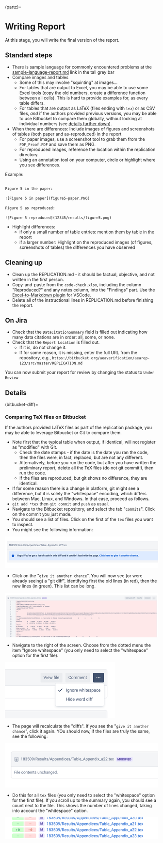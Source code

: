 (partc)=
# Writing Report

At this stage, you will write the final version of the report.

## Standard steps

- There is sample language for commonly encountered problems at the [sample-language-report.md](https://github.com/AEADataEditor/replication-template/blob/master/sample-language-report.md) link in the tall grey bar
- Compare images and tables
  - Some of this may involve "squinting" at images...
  - For tables that are output to Excel, you may be able to use some Excel tools (copy the old numbers, create a difference function between all cells). This is hard to provide examples for, as every table differs.
  - For tables that are output as LaTeX (files ending with `tex`) or as  CSV files, *and* if the authors provided previous versions, you may be able to use Bitbucket to compare them globally, without looking at individual numbers (see [details further down](bitbucket-diff)).
- When there are differences: Include images of figures and screenshots of tables (both paper and as-reproduced) in the report
  - For paper images, use a screenshot tool to grab them from the `PDF_Proof.PDF` and save them as PNG.
  - For reproduced images, reference the location within the replication directory.
  - Using an annotation tool on your computer, circle or highlight where you see differences.

Example:

```

Figure 5 in the paper:

![Figure 5 in paper](figure5-paper.PNG)

Figure 5 as reproduced:

![Figure 5 reproduced](12345/results/figure5.png)

```

- Highlight differences:
    - if only a small number of table entries: mention them by table in the report
    - if a larger number: Highlight on the reproduced images (of figures, screenshots of tables) the differences you have observed

## Cleaning up

- Clean up the REPLICATION.md - it should be factual, objective, and not written in the first person.
- Copy-and-paste from the `code-check.xlsx`, including the column "Reproduced?" and any notes column, into the "Findings" part. Use the [Excel-to-Markdown plugin](https://marketplace.visualstudio.com/items?itemName=csholmq.excel-to-markdown-table) for VSCode. 
- Delete all of the instructional lines in REPLICATION.md  before finishing the report.

## On Jira

- Check that the `DataCitationSummary` field is filled out indicating how many data citations are in order: all, some, or none. 
- Check that the `Report Location` is filled out. 
  - If it is, do not change it.
  - If for some reason, it is missing, enter the full URL from the repository, e.g., `https://bitbucket.org/aeaverification/aearep-123/src/master/REPLICATION.md`

You can now submit your report for review by changing the status to `Under Review`

## Details

(bitbucket-diff)=
### Comparing TeX files on Bitbucket

If the authors provided LaTeX files as part of the replication package, you may be able to leverage Bitbucket or Git to compare them. 

- Note first that the typical table when output, if identical, will not register as "modified" with Git. 
  - Check the date stamps - if the date is the date you ran the code, then the files were, in fact, replaced, but are not any different.
  - Alternatively, before you run the code, but after you have written the preliminary report, delete all the TeX files (do not git commit!), then run the code. 
  - If the files are reproduced, but git shows no difference, they are identical.
- If for some reason there is a change in platform, git might see a difference, but it is solely the "whitespace" encoding, which differs between Mac, Linux, and Windows. In that case, proceed as follows.
- `git add *tex` then `git commit` and `push` as usual.
- Navigate to the Bitbucket repository, and select the tab "`Commits`". Click on the commit you just made.
- You should see a list of files. Click on the first of the `tex` files you want to inspect.
- You might see the following information:

![Diff too big](/images/Bitbucket-diff-too-big.png)

- Click on the "`give it another chance`". You will now see (or were already seeing) a "git diff", identifying first the old lines (in red), then the new lines (in green). This list can be long.

![Lots of lines](/images/Bitbucket-diff-long.png)

- Navigate to the right of the screen. Choose from the dotted menu the item "Ignore whitespace" (you only need to select the "whitespace" option for the first file).

![Ignore whitespace](/images/Bitbucket-diff-ignore-whitespace.png)

- The page will recalculate the "diffs". If you see the "`give it another chance`", click it again. YOu should now, if the files are truly the same, see the following:

![Files unchanged](/images/Bitbucket-diff-ignore-whitespace-unchanged.png)

- Do this for all `tex` files (you only need to select the "whitespace" option for the first file). If you scroll up to the summary again, you should see a count next to the file. This shows the number of lines changed, taking into account the "whitespace" option.

![0 lines changes](/images/Bitbucket-diff-ignore-whitespace-summary.png)